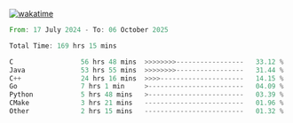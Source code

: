 [![wakatime](https://wakatime.com/badge/user/5970ac98-85fb-4bfd-a7d8-142e7d5bd274.svg)](https://wakatime.com/@5970ac98-85fb-4bfd-a7d8-142e7d5bd274)

<!--START_SECTION:waka-->

```rust
From: 17 July 2024 - To: 06 October 2025

Total Time: 169 hrs 15 mins

C                 56 hrs 48 mins  >>>>>>>>-----------------   33.12 %
Java              53 hrs 55 mins  >>>>>>>>-----------------   31.44 %
C++               24 hrs 16 mins  >>>>---------------------   14.15 %
Go                7 hrs 1 min     >------------------------   04.09 %
Python            5 hrs 48 mins   >------------------------   03.39 %
CMake             3 hrs 21 mins   -------------------------   01.96 %
Other             2 hrs 15 mins   -------------------------   01.32 %
```

<!--END_SECTION:waka-->
